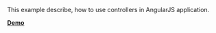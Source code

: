 This example describe, how to use controllers in AngularJS application.

[**Demo**](https://romach.github.io/examples/angularjs/controllers/)